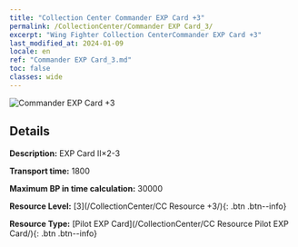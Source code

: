 ```yaml
---
title: "Collection Center Commander EXP Card +3"
permalink: /CollectionCenter/Commander EXP Card_3/
excerpt: "Wing Fighter Collection CenterCommander EXP Card +3"
last_modified_at: 2024-01-09
locale: en
ref: "Commander EXP Card_3.md"
toc: false
classes: wide
---
```



![Commander EXP Card +3](/images/cc/CC_Pilot_EXP_Card_3.png)

## Details

  **Description:** EXP Card II×2-3

  **Transport time:** 1800

  **Maximum BP in time calculation:** 30000

  **Resource Level:** [3](/CollectionCenter/CC Resource +3/){: .btn .btn--info}

  **Resource Type:** [Pilot EXP Card](/CollectionCenter/CC Resource Pilot EXP Card/){: .btn .btn--info}


